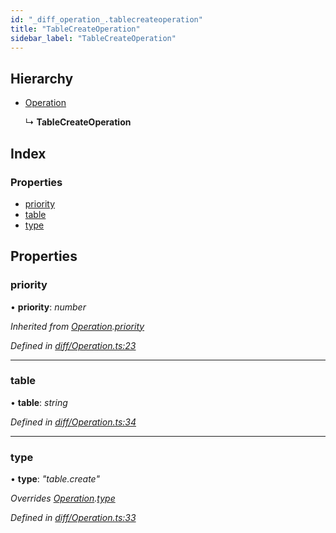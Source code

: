 ```yaml
---
id: "_diff_operation_.tablecreateoperation"
title: "TableCreateOperation"
sidebar_label: "TableCreateOperation"
---
```


## Hierarchy

* [Operation](_diff_operation_.operation.md)

  ↳ **TableCreateOperation**

## Index

### Properties

* [priority](_diff_operation_.tablecreateoperation.md#priority)
* [table](_diff_operation_.tablecreateoperation.md#table)
* [type](_diff_operation_.tablecreateoperation.md#type)

## Properties

###  priority

• **priority**: *number*

*Inherited from [Operation](_diff_operation_.operation.md).[priority](_diff_operation_.operation.md#priority)*

*Defined in [diff/Operation.ts:23](https://github.com/aerogear/graphback/blob/63664df15/packages/graphql-migrations/src/diff/Operation.ts#L23)*

___

###  table

• **table**: *string*

*Defined in [diff/Operation.ts:34](https://github.com/aerogear/graphback/blob/63664df15/packages/graphql-migrations/src/diff/Operation.ts#L34)*

___

###  type

• **type**: *"table.create"*

*Overrides [Operation](_diff_operation_.operation.md).[type](_diff_operation_.operation.md#type)*

*Defined in [diff/Operation.ts:33](https://github.com/aerogear/graphback/blob/63664df15/packages/graphql-migrations/src/diff/Operation.ts#L33)*
